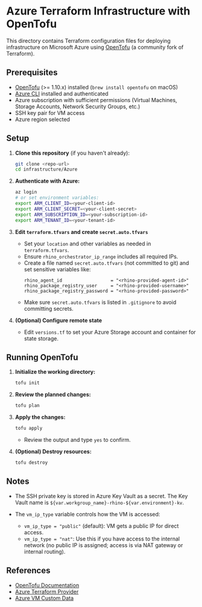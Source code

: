 # Azure Terraform Infrastructure with OpenTofu

This directory contains Terraform configuration files for deploying infrastructure on Microsoft Azure using [OpenTofu](https://opentofu.org/) (a community fork of Terraform).

## Prerequisites

- [OpenTofu](https://opentofu.org/) (>= 1.10.x) installed (`brew install opentofu` on macOS)
- [Azure CLI](https://docs.microsoft.com/en-us/cli/azure/install-azure-cli) installed and authenticated
- Azure subscription with sufficient permissions (Virtual Machines, Storage Accounts, Network Security Groups, etc.)
- SSH key pair for VM access
- Azure region selected

## Setup

1. **Clone this repository** (if you haven't already):
   ```sh
   git clone <repo-url>
   cd infrastructure/Azure
   ```

2. **Authenticate with Azure:**
   ```sh
   az login
   # or set environment variables:
   export ARM_CLIENT_ID=<your-client-id>
   export ARM_CLIENT_SECRET=<your-client-secret>
   export ARM_SUBSCRIPTION_ID=<your-subscription-id>
   export ARM_TENANT_ID=<your-tenant-id>
   ```

3. **Edit `terraform.tfvars` and create `secret.auto.tfvars`**
   - Set your `location` and other variables as needed in `terraform.tfvars`.
   - Ensure `rhino_orchestrator_ip_range` includes all required IPs.
   - Create a file named `secret.auto.tfvars` (not committed to git) and set sensitive variables like:
     ```hcl
     rhino_agent_id                  = "<rhino-provided-agent-id>"
     rhino_package_registry_user     = "<rhino-provided-username>"
     rhino_package_registry_password = "<rhino-provided-password>"
     ```
   - Make sure `secret.auto.tfvars` is listed in `.gitignore` to avoid committing secrets.

4. **(Optional) Configure remote state**
   - Edit `versions.tf` to set your Azure Storage account and container for state storage.

## Running OpenTofu

1. **Initialize the working directory:**
   ```sh
   tofu init
   ```

2. **Review the planned changes:**
   ```sh
   tofu plan
   ```

3. **Apply the changes:**
   ```sh
   tofu apply
   ```
   - Review the output and type `yes` to confirm.

4. **(Optional) Destroy resources:**
   ```sh
   tofu destroy
   ```

## Notes

- The SSH private key is stored in Azure Key Vault as a secret. The Key Vault name is `${var.workgroup_name}-rhino-${var.environment}-kv`.

- The `vm_ip_type` variable controls how the VM is accessed:
  - `vm_ip_type = "public"` (default): VM gets a public IP for direct access.
  - `vm_ip_type = "nat"`: Use this if you have access to the internal network (no public IP is assigned; access is via NAT gateway or internal routing).

## References
- [OpenTofu Documentation](https://opentofu.org/docs/)
- [Azure Terraform Provider](https://registry.terraform.io/providers/hashicorp/azurerm/latest/docs)
- [Azure VM Custom Data](https://docs.microsoft.com/en-us/azure/virtual-machines/linux/using-cloud-init)
